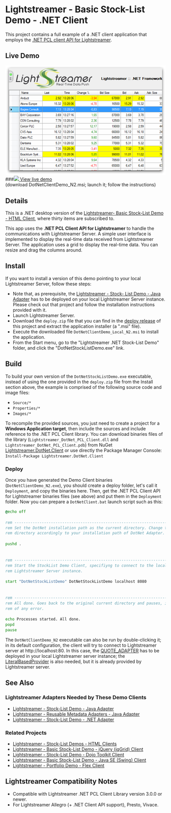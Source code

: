 # Lightstreamer - Basic Stock-List Demo - .NET Client

<!-- START DESCRIPTION lightstreamer-example-stocklist-client-dotnet -->

This project contains a full example of a .NET client application that employs the [.NET PCL client API for Lightstreamer](http://www.lightstreamer.com/docs/client_dotnet_api/frames.html).

## Live Demo

[![screenshot](screen_dotnet_large.png)](http://demos.lightstreamer.com/DotNetDemo/DotNetClientDemo_N2.msi)<br>
###[![](http://demos.lightstreamer.com/site/img/play.png) View live demo](http://demos.lightstreamer.com/DotNetDemo/DotNetClientDemo_N2.msi)<br>
(download DotNetClientDemo_N2.msi; launch it; follow the instructions)

## Details

This is a .NET desktop version of the [Lightstreamer- Basic Stock-List Demo - HTML Client](https://github.com/Lightstreamer/Lightstreamer-example-Stocklist-client-javascript#basic-stock-list-demo---html-client), where thirty items are subscribed to.<br>

This app uses the <b>.NET PCL Client API for Lightstreamer</b> to handle the communications with Lightstreamer Server. A simple user interface is implemented to display the real-time data received from Lightstreamer Server.
The application uses a grid to display the real-time data. You can resize and drag the columns around.
<!-- END DESCRIPTION lightstreamer-example-stocklist-client-dotnet -->

## Install 

If you want to install a version of this demo pointing to your local Lightstreamer Server, follow these steps:

* Note that, as prerequisite, the [Lightstreamer - Stock- List Demo - Java Adapter](https://github.com/Lightstreamer/Lightstreamer-example-Stocklist-adapter-java) has to be deployed on your local Lightstreamer Server instance. Please check out that project and follow the installation instructions provided with it.
* Launch Lightstreamer Server.
* Download the `deploy.zip` file that you can find in the [deploy release](https://github.com/Lightstreamer/Lightstreamer-example-StockList-client-dotnet/releases) of this project and extract the application installer (a ".msi" file).
* Execute the downloaded file `DotNetClientDemo_Local_N2.msi` to install the application.
* From the Start menu, go to the "Lightstreamer .NET Stock-List Demo" folder, and click the "DotNetStockListDemo.exe" link.

## Build


To build your own version of the `DotNetStockListDemo.exe` executable, instead of using the one provided in the `deploy.zip` file from the Install section above, the example is comprised of the following source code and image files:
* `Source/*`
* `Properties/*`
* `Images/*`

To recompile the provided sources, you just need to create a project for a <b>Windows Application target</b>, then include the sources and include reference to the .NET PCL Client library.
You can download binaries files of the library (`Lightstreamer_DotNet_PCL_Client.dll` and `Lightstreamer_DotNet_PCL_Client.pdb`) from NuGet [Lightstreamer.DotNet.Client](https://www.nuget.org/packages/Lightstreamer.DotNet.Client/) or use directly the Package Manager Console:
	`Install-Package Lightstreamer.DotNet.Client`
 

### Deploy

Once you have generated the Demo Client binaries (`DotNetClientDemo_N2.exe`), you should create a deploy folder, let's call it `Deployment`, and copy the binaries here. Then, get the .NET PCL Client API for Lightstreamer binaries files (see above) and put them in the `Deployment` folder.
Now you can prepare a `DotNetClient.bat` launch script such as this:
```cmd
@echo off

rem ---------------------------------------------------------------------------
rem Set the DotNet installation path as the current directory. Change the 
rem directory accordingly to your installation path of DotNet Adapter.

pushd .


rem ---------------------------------------------------------------------------
rem Start the StockList Demo Client, specifiyng to connect to the local
rem Lightstreamer Server instance.

start "DotNetStockListDemo" DotNetStockListDemo localhost 8080


rem ---------------------------------------------------------------------------
rem All done. Goes back to the original current directory and pauses, in case 
rem of any error.

echo Processes started. All done.
popd
pause
```

The `DotNetClientDemo_N2` executable can also be run by double-clicking it; in its default configuration, the client will try to connect to Lightstreamer server at http://localhost:80.
In this case, the [QUOTE_ADAPTER](https://github.com/Lightstreamer/Lightstreamer-example-Stocklist-adapter-java) has to be deployed in your local Lightstreamer server instance;
the [LiteralBasedProvider](https://github.com/Lightstreamer/Lightstreamer-example-ReusableMetadata-adapter-java) is also needed, but it is already provided by Lightstreamer server.<br>

## See Also

### Lightstreamer Adapters Needed by These Demo Clients
<!-- START RELATED_ENTRIES -->

* [Lightstreamer - Stock-List Demo - Java Adapter](https://github.com/Lightstreamer/Lightstreamer-example-Stocklist-adapter-java)
* [Lightstreamer - Reusable Metadata Adapters - Java Adapter](https://github.com/Lightstreamer/Lightstreamer-example-ReusableMetadata-adapter-java)
* [Lightstreamer - Stock-List Demo - .NET Adapter](https://github.com/Lightstreamer/Lightstreamer-example-StockList-adapter-dotnet)

<!-- END RELATED_ENTRIES -->
### Related Projects

* [Lightstreamer - Stock-List Demos - HTML Clients](https://github.com/Lightstreamer/Lightstreamer-example-Stocklist-client-javascript)
* [Lightstreamer - Basic Stock-List Demo - jQuery (jqGrid) Client](https://github.com/Lightstreamer/Lightstreamer-example-StockList-client-jquery)
* [Lightstreamer - Stock-List Demo - Dojo Toolkit Client](https://github.com/Lightstreamer/Lightstreamer-example-StockList-client-dojo)
* [Lightstreamer - Basic Stock-List Demo - Java SE (Swing) Client](https://github.com/Lightstreamer/Lightstreamer-example-StockList-client-java)
* [Lightstreamer - Portfolio Demo - Flex Client](https://github.com/Lightstreamer/Lightstreamer-example-Portfolio-client-flex)

## Lightstreamer Compatibility Notes

* Compatible with Lightstreamer .NET PCL Client Library version 3.0.0 or newer.
* For Lightstreamer Allegro (+ .NET Client API support), Presto, Vivace.
